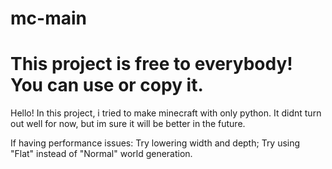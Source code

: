 # mc-main

# This project is free to everybody! You can use or copy it.

Hello! In this project, i tried to make minecraft with only python. It didnt turn out well for now, but im sure it will be better in the future.

If having performance issues:
  Try lowering width and depth;
  Try using "Flat" instead of "Normal" world generation.
